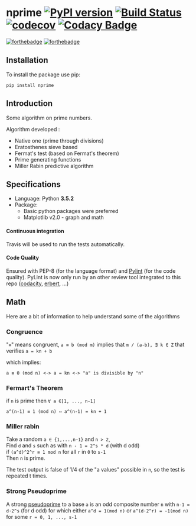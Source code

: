 # nprime  [![PyPI version](https://badge.fury.io/py/nprime.svg)](https://badge.fury.io/py/nprime) [![Build Status](https://travis-ci.org/Sylhare/PyPrime.svg?branch=master)](https://travis-ci.org/Sylhare/PyPrime) [![codecov](https://codecov.io/gh/Sylhare/PyPrime/branch/master/graph/badge.svg)](https://codecov.io/gh/Sylhare/PyPrime) [![Codacy Badge](https://api.codacy.com/project/badge/Grade/e5a9dd6a55fb4709becbb84b8c538d54)](https://www.codacy.com/app/Sylhare/PyPrime?utm_source=github.com&amp;utm_medium=referral&amp;utm_content=Sylhare/PyPrime&amp;utm_campaign=Badge_Grade) 

[![forthebadge](http://forthebadge.com/images/badges/made-with-python.svg)](http://forthebadge.com) [![forthebadge](http://forthebadge.com/images/badges/built-with-science.svg)](http://forthebadge.com)

## Installation

To install the package use pip:

    pip install nprime


## Introduction

Some algorithm on prime numbers. 

Algorithm developed : 

- Native one (prime through divisions)
- Eratosthenes sieve based
- Fermat's test (based on Fermat's theorem)
- Prime generating functions
- Miller Rabin predictive algorithm

## Specifications

- Language: Python **3.5.2** 
- Package:
	- Basic python packages were preferred
	- Matplotlib v2.0 - graph and math

#### Continuous integration

Travis will be used to run the tests automatically.

#### Code Quality

Ensured with PEP-8 (for the language format) and [Pylint](https://www.pylint.org/) (for the code quality).
PyLint is now only run by an other review tool integrated to this repo ([codacity](https://www.codacy.com/app/Sylhare/PyPrime/dashboard), [erbert](https://ebertapp.io/github/Sylhare/PyPrime), ...)

## Math

Here are a bit of information to help understand some of the algorithms

### Congruence

 "`≡`" means congruent, `a ≡ b (mod m)` implies that 
`m / (a-b), ∃ k ∈ Z` that verifies `a = kn + b`
   
 which implies:

    a ≡ 0 (mod n) <-> a = kn <-> "a" is divisible by "n" 

### Fermart's Theorem

 if `n` is prime then `∀ a ∈[1, ..., n-1]`

	a^(n-1) ≡ 1 (mod n) ⇔ a^(n-1) = kn + 1
   
### Miller rabin

  Take a random `a ∈ {1,...,n−1}` and `n > 2`, </br>
  Find `d` and `s` such as with `n - 1 = 2^s * d` (with d odd) </br>
  if `(a^d)^2^r ≡ 1 mod n` for all `r` in `0` to `s-1` </br>
  Then `n` is prime.
    
  The test output is false of 1/4 of the "a values" possible in `n`, 
  so the test is repeated t times.


### Strong Pseudoprime

A strong [pseudoprime](http://mathworld.wolfram.com/StrongPseudoprime.html) to a base `a` is an odd composite number `n` 
with `n-1 = d·2^s` (for d odd) for which either `a^d = 1(mod n)` or `a^(d·2^r) = -1(mod n)` for some `r = 0, 1, ..., s-1` </br>
